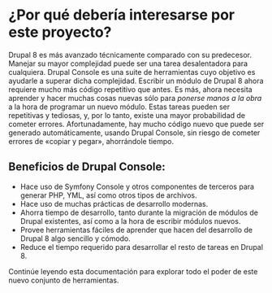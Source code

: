 # ¿Por qué debería interesarse por este proyecto?
Drupal 8 es más avanzado técnicamente comparado con su predecesor. Manejar su mayor complejidad puede ser una tarea desalentadora para cualquiera. Drupal Console es una suite de herramientas cuyo objetivo es ayudarle a superar dicha complejidad. Escribir un módulo de Drupal 8 ahora requiere mucho más código repetitivo que antes. Es más, ahora necesita aprender y hacer muchas cosas nuevas sólo para *ponerse manos a la obra* a la hora de programar un nuevo módulo. Estas tareas pueden ser repetitivas y tediosas, y, por lo tanto, existe una mayor probabilidad de cometer errores. Afortunadamente, hay mucho código nuevo que puede ser generado automáticamente, usando Drupal Console, sin riesgo de cometer errores de «copiar y pegar», ahorrándole tiempo.

## Beneficios de Drupal Console:
* Hace uso de Symfony Console y otros componentes de terceros para generar PHP, YML, así como otros tipos de archivos.
* Hace uso de muchas prácticas de desarrollo modernas.
* Ahorra tiempo de desarrollo, tanto durante la migración de módulos de Drupal existentes, así como a la hora de escribir módulos nuevos.
* Provee herramientas fáciles de aprender que hacen del desarrollo de Drupal 8 algo sencillo y cómodo.
* Reduce el tiempo requerido para desarrollar el resto de tareas en Drupal 8.

Continúe leyendo esta documentación para explorar todo el poder de este nuevo conjunto de herramientas.
